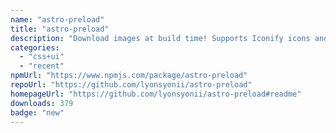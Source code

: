 ```yaml
---
name: "astro-preload"
title: "astro-preload"
description: "Download images at build time! Supports Iconify icons and arbitrary images."
categories:
  - "css+ui"
  - "recent"
npmUrl: "https://www.npmjs.com/package/astro-preload"
repoUrl: "https://github.com/lyonsyonii/astro-preload"
homepageUrl: "https://github.com/lyonsyonii/astro-preload#readme"
downloads: 379
badge: "new"
---
```

